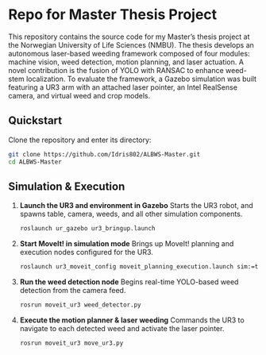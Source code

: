 # Repo for Master Thesis Project 

This repository contains the source code for my Master’s thesis project at the Norwegian University of Life Sciences (NMBU). The thesis develops an autonomous laser-based weeding framework composed of four modules: machine vision, weed detection, motion planning, and laser actuation. A novel contribution is the fusion of YOLO with RANSAC to enhance weed-stem localization. To evaluate the framework, a Gazebo simulation was built featuring a UR3 arm with an attached laser pointer, an Intel RealSense camera, and virtual weed and crop models.

## Quickstart

Clone the repository and enter its directory:

```bash
git clone https://github.com/Idris802/ALBWS-Master.git
cd ALBWS-Master
````

## Simulation & Execution

1. **Launch the UR3 and environment in Gazebo**
   Starts the UR3 robot, and spawns table, camera, weeds, and all other simulation components.

   ```bash
   roslaunch ur_gazebo ur3_bringup.launch
   ```

2. **Start MoveIt! in simulation mode**
   Brings up MoveIt! planning and execution nodes configured for the UR3.

   ```bash
   roslaunch ur3_moveit_config moveit_planning_execution.launch sim:=true
   ```

3. **Run the weed detection node**
   Begins real-time YOLO-based weed detection from the camera feed.

   ```bash
   rosrun moveit_ur3 weed_detector.py
   ```

4. **Execute the motion planner & laser weeding**
   Commands the UR3 to navigate to each detected weed and activate the laser pointer.

   ```bash
   rosrun moveit_ur3 move_ur3.py
   ```
